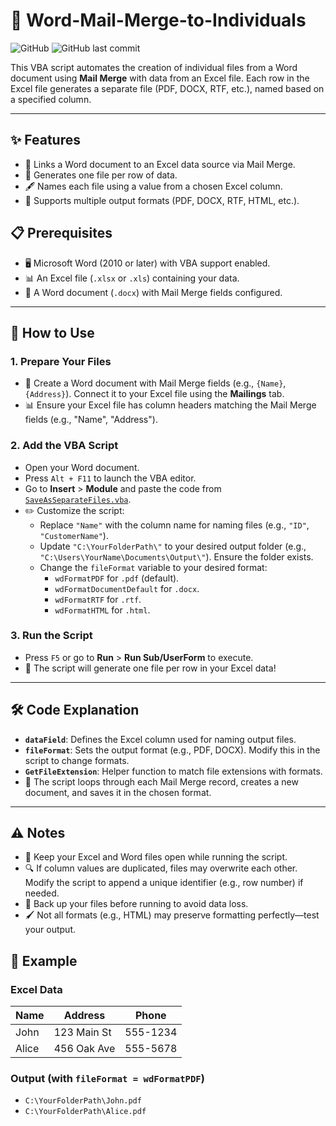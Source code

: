 # 📜 Word-Mail-Merge-to-Individuals

![GitHub](https://img.shields.io/badge/license-MIT-blue.svg) ![GitHub last commit](https://img.shields.io/github/last-commit/hhai93/Word-Mail-Merge-to-Individuals)

This VBA script automates the creation of individual files from a Word document using **Mail Merge** with data from an Excel file. Each row in the Excel file generates a separate file (PDF, DOCX, RTF, etc.), named based on a specified column.

---

## ✨ Features
- 🔗 Links a Word document to an Excel data source via Mail Merge.
- 📄 Generates one file per row of data.
- 🖋️ Names each file using a value from a chosen Excel column.
- 🎨 Supports multiple output formats (PDF, DOCX, RTF, HTML, etc.).

## 📋 Prerequisites
- 🖥️ Microsoft Word (2010 or later) with VBA support enabled.
- 📊 An Excel file (`.xlsx` or `.xls`) containing your data.
- 📝 A Word document (`.docx`) with Mail Merge fields configured.

---

## 🚀 How to Use

### 1. Prepare Your Files
- 📝 Create a Word document with Mail Merge fields (e.g., `{Name}`, `{Address}`). Connect it to your Excel file using the **Mailings** tab.
- 📊 Ensure your Excel file has column headers matching the Mail Merge fields (e.g., "Name", "Address").

### 2. Add the VBA Script
- Open your Word document.
- Press `Alt + F11` to launch the VBA editor.
- Go to **Insert** > **Module** and paste the code from [`SaveAsSeparateFiles.vba`](SaveAsSeparateFiles.vba).
- ✏️ Customize the script:
  - Replace `"Name"` with the column name for naming files (e.g., `"ID"`, `"CustomerName"`).
  - Update `"C:\YourFolderPath\"` to your desired output folder (e.g., `"C:\Users\YourName\Documents\Output\"`). Ensure the folder exists.
  - Change the `fileFormat` variable to your desired format:
    - `wdFormatPDF` for `.pdf` (default).
    - `wdFormatDocumentDefault` for `.docx`.
    - `wdFormatRTF` for `.rtf`.
    - `wdFormatHTML` for `.html`.

### 3. Run the Script
- Press `F5` or go to **Run** > **Run Sub/UserForm** to execute.
- 🎉 The script will generate one file per row in your Excel data!

---

## 🛠️ Code Explanation
- **`dataField`**: Defines the Excel column used for naming output files.
- **`fileFormat`**: Sets the output format (e.g., PDF, DOCX). Modify this in the script to change formats.
- **`GetFileExtension`**: Helper function to match file extensions with formats.
- 🔄 The script loops through each Mail Merge record, creates a new document, and saves it in the chosen format.

---

## ⚠️ Notes
- 📂 Keep your Excel and Word files open while running the script.
- 🔍 If column values are duplicated, files may overwrite each other. Modify the script to append a unique identifier (e.g., row number) if needed.
- 💾 Back up your files before running to avoid data loss.
- 🖌️ Not all formats (e.g., HTML) may preserve formatting perfectly—test your output.

## 🌟 Example
### Excel Data
| Name   | Address      | Phone    |
|--------|--------------|----------|
| John   | 123 Main St  | 555-1234 |
| Alice  | 456 Oak Ave  | 555-5678 |

### Output (with `fileFormat = wdFormatPDF`)
- `C:\YourFolderPath\John.pdf`
- `C:\YourFolderPath\Alice.pdf`
